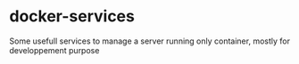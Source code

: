 # docker-services
Some usefull services to manage a server running only container, mostly for developpement purpose
